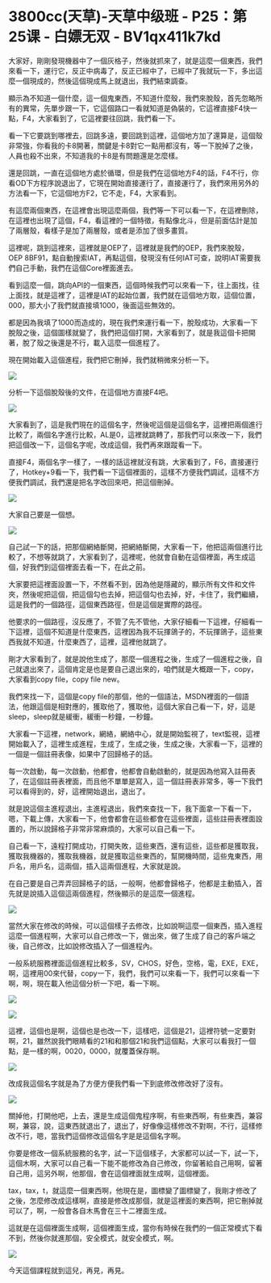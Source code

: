 # 3800cc(天草)-天草中级班 - P25：第25课 - 白嫖无双 - BV1qx411k7kd

大家好，剛剛發現機器中了一個灰格子，然後就抓來了，就是這麼一個東西，我們來看一下，運行它，反正中病毒了，反正已經中了，已經中了我就玩一下，多出這麼一個現成的，然後這個現成馬上就退出，我們結束調查。

顯示為不知道一個什麼，這一個鬼東西，不知道什麼殼，我們來脫殼，首先忽略所有的異常，先單步跟一下，它這個路口一看就知道是偽裝的，它這裡直接F4快一點，F4，大家看到了，它這裡要往回跳，我們看一下。

看一下它要跳到哪裡去，回跳多遠，要回跳到這裡，這個地方加了還算是，這個殼非常強，你看我的卡8開著，關鍵是卡8對它一點用都沒有，等一下脫掉了之後，人員也殺不出來，不知道我的卡8是有問題還是怎麼樣。

還是回跳，一直在這個地方處於循環，但是我們在這個地方F4的話，F4不行，你看OD下方程序說退出了，它現在開始直接運行了，直接運行了，我們來用另外的方法看一下，它這個地方F2，它不走，F4，大家看到。

有這麼兩個東西，在這裡會出現這麼兩個，我們等一下可以看一下，在這裡刪除，在這裡也出現了這個，F4，看這裡的一個特徵，有點像北斗，但是前面估計是加了兩層殼，看樣子是加了兩層殼，或者是添加了很多畫質。

這裡呢，跳到這裡來，這裡就是OEP了，這裡就是我們的OEP，我們來脫殼，OEP 8BF91，點自動搜索IAT，再點這個，發現沒有任何IAT可查，說明IAT需要我們自己手動，我們在這個Core裡面進去。

看到這麼一個，跳向API的一個東西，這個時候我們可以來看一下，往上面找，往上面找，就是這裡了，這裡是IAT的起始位置，我們就在這個地方取，這個位置，000，那大小了我們就直接填1000，後面這些無效的。

都是因為我填了1000而造成的，現在我們來運行看一下，脫殼成功，大家看一下脫殼之後，這個圖樣就變了，我們把這個打開，大家看到了，就是我這個卡把開著，脫了殼之後還是不行，載入這麼一個進程了。

現在開始載入這個進程，我們把它刪掉，我們就稍微來分析一下。

![](img/65431c16cf2ee8bce1a44c3ac8a2777c_1.png)

分析一下這個脫殼後的文件，在這個地方直接F4吧。

![](img/65431c16cf2ee8bce1a44c3ac8a2777c_3.png)

大家看到了，這是我們現在的這個名字，然後呢這個是這個名字，這裡把兩個進行比較了，兩個名字進行比較，AL是0，這裡就跳轉了，那我們可以來改一下，我們把這個改一下，這個名字呢，改成這個，我們再來跟蹤看一下。

直接F4，兩個名字一樣了，一樣的話這裡就沒有跳，大家看到了，F6，直接運行了，Hotkey+9看一下，我們看一下這個裡面的，這樣不方便我們調試，這樣不方便我們調試，我們還是把名字改回來吧，把這個刪掉。



![](img/65431c16cf2ee8bce1a44c3ac8a2777c_5.png)

大家自己要是一個想。

![](img/65431c16cf2ee8bce1a44c3ac8a2777c_7.png)

自己試一下的話，把那個網絡斷開，把網絡斷開，大家看一下，他把這兩個進行比較了，不想等就跳了，大家看到了，這裡呢，他就會自動在這個裡面，再生成這個，好我們到這個裡面去看一下，在此之前。

大家要把這裡面設置一下，不然看不到，因為他是隱藏的，顯示所有文件和文件夾，然後呢把這個，把這個勾也去掉，把這個勾也去掉，好，卡住了，我們繼續，這是我們的一個路徑，這個東西路徑，但是這個是實際的路徑。

他要求的一個路徑，沒反應了，不管了先不管他，大家仔細看一下這裡，仔細看一下這裡，這個不知道是什麼東西，這裡因為我不玩揮鴿子的，不玩揮鴿子，這些東西我就不知道，什麼東西了，這裡，這裡他就跳了。

剛才大家看到了，就是說他生成了，那麼一個進程之後，生成了一個進程之後，自己就退出來了，這個肯定是也是要自己退出來的，咱們就是大概跟一下，copy，大家看到copy file，copy file new。

我們來找一下，這個是copy file的那個，他的一個語法，MSDN裡面的一個語法，他跟這個是相對應的，獲取他了，獲取他，這個大家自己看一下，好，這是sleep，sleep就是緩衝，緩衝一秒鐘，一秒鐘。

大家看一下這裡，network，網絡，網絡中心，就是開始監視了，text監視，這裡開始載入了，這裡生成進程，生成了，生成之後，生成之後，大家看一下，這裡的一個是一個註冊表像，如果中了回歸格子的話。

每一次啟動，每一次啟動，他都會，他都會自動啟動的，就是因為他寫入註冊表了，在這個註冊表裡面，而且他不單單是寫入，這一個註冊表非常多，等一下我們可以看得到的，好，這裡開始退出，退出了。

就是說這個主進程退出，主進程退出，我們來查找一下，我下面拿一下看一下，嗯，下載上傳，大家看一下，他會都會在這些都會在這些裡面，這些註冊表裡面設置的，所以說歸格子非常非常麻煩的，大家可以自己看一下。

自己看一下，遠程打開成功，打開失敗，這些東西，還有這些，這些都是獲取我，獲取我機器的，獲取我機器，就是獲取這些東西的，幫開機時間，這些鬼東西，用戶名，用戶名，這兩個，插入這兩個進程，大家就是說。

在自己要是自己弄弄回歸格子的話，一般啊，他都會歸格子，他都是主動插入，首先就是說插入這個這兩個進程，然後顯示的是這麼一個進程。



![](img/65431c16cf2ee8bce1a44c3ac8a2777c_9.png)

當然大家在修改的時候，可以這個樣子去修改，比如說啊這麼一個東西，插入進程這麼一個進程啊，大家可以自己修改一下，做出來，做了生成了自己的客戶端之後，自己修改，比如說修改插入了一個進程內。

一般系統服務裡面這個進程比較多，SV，CHOS，好色，空格，電，EXE，EXE，啊，這裡用00來代替，copy一下，我們，我們可以來看一下，我們可以來看一下啊，啊，現在載入他這個分析一下吧，看一下啊。



![](img/65431c16cf2ee8bce1a44c3ac8a2777c_11.png)

![](img/65431c16cf2ee8bce1a44c3ac8a2777c_12.png)

這裡，這個也是啊，這個也是也改一下，這樣吧，這個是21，這裡符號一定要對啊，21，雖然說我們眼睛看的21和和那個21和我們這個點，大家可以看我打一個點，是一樣的啊，0020，0000，就覆蓋保存啊。



![](img/65431c16cf2ee8bce1a44c3ac8a2777c_14.png)

改成我這個名字就是為了方便方便我們看一下到底修改修改好了沒有。

![](img/65431c16cf2ee8bce1a44c3ac8a2777c_16.png)

關掉他，打開他吧，上去，還是生成這個鬼程序啊，有些東西啊，有些東西，兼容啊，兼容，說，這東西就退出了，退出了，好像像這樣修改不對啊，不行，這樣修改不行，嗯，當我們這個修改這個名字是是這個名字啊。

你要是修改一個系統服務的名字，試一下這個樣子，大家都可以試一下，試一下，這個木啊，大家可以自己看一下能不能修改為自己修改，你留著給自己用啊，留著自己用，這另外啊，他那個，會在這個裡面就生成啊，這個裡面。

tax，tax，t，就這麼一個東西啊，他現在是，圖標變了圖標變了，我剛才修改了之後，怎麼修改成這樣啊，直接是修改成那個，就是這裡面的東西啊，把它刪掉就可以了，啊，一般會各自木馬會在三十二裡面生成。

這就是在這個裡面生成啊，這個裡面生成，當你有時候在我們的一個正常模式下看不到，然後你就進那個，安全模式，就安全模式，啊。



![](img/65431c16cf2ee8bce1a44c3ac8a2777c_18.png)

今天這個課程就到這兒，再見，再見。